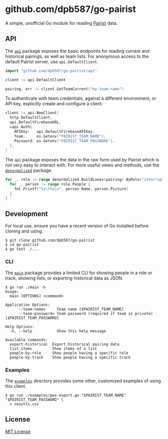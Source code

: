 # github.com/dpb587/go-pairist

A simple, unofficial Go module for reading [Pairist](https://pair.ist/) data.

## API

The [`api`](api/) package exposes the basic endpoints for reading current and historical pairings, as well as team lists. For anonymous access to the default Pairist server, use `api.DefaultClient`.

```go
import "github.com/dpb587/go-pairist/api"

client := api.DefaultClient

pairing, err := client.GetTeamCurrent("my-team-name")
```

To authenticate with team credentials, against a different environment, or API key, explicitly create and configure a client:

```go
client := api.NewClient(
  http.DefaultClient,
  api.DefaultFirebaseURL,
  &api.Auth{
    APIKey:   api.DefaultFirebaseAPIKey,
    Team:     os.Getenv("PAIRIST_TEAM_NAME"),
    Password: os.Getenv("PAIRIST_TEAM_PASSWORD"),
  },
)
```

The `api` package exposes the data in the raw form used by Pairist which is not very easy to interact with. For more useful views and methods, use the [`denormalized`](denormalized/) package.

```go
for _, role := range denormalized.BuildLanes(pairing).ByRole("interrupt") {
  for _, person := range role.People {
    fmt.Printf("%s\t%s\n", person.Name, person.Picture)
  }
}
```

## Development

For local use, ensure you have a recent version of Go installed before cloning and using.

```console
$ git clone github.com/dpb587/go-pairist
$ cd go-pairist
$ go test ./...
```

### CLI

The [`main`](main/) package provides a limited CLI for showing people in a role or track, showing lists, or exporting historical data as JSON.

```console
$ go run ./main -h
Usage:
  main [OPTIONS] <command>

Application Options:
      --team-name=     Team name [$PAIRIST_TEAM_NAME]
      --team-password= Team password (required if team is private) [$PAIRIST_TEAM_PASSWORD]

Help Options:
  -h, --help           Show this help message

Available commands:
  export-historical  Export historical pairing data
  list-items         Show items of a list
  people-by-role     Show people having a specific role
  people-by-track    Show people having a specific track
```

### Examples

The [`examples`](examples/) directory provides some other, customized examples of using this client.

```console
$ go run ./examples/pws-export.go "$PAIRIST_TEAM_NAME" "$PAIRIST_TEAM_PASSWORD" \
  > results.csv
```

## License

[MIT License](LICENSE)
